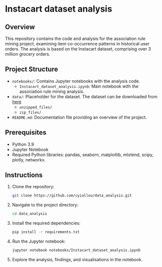 # Instacart dataset analysis

## Overview

This repository contains the code and analysis for the association rule mining project, examining item co-occurrence patterns in historical user orders. The analysis is based on the Instacart dataset, comprising over 3 million grocery orders.

## Project Structure

- `notebooks/`: Contains Jupyter notebooks with the analysis code.
  - `Instacart_dataset_analysis.ipynb`: Main notebook with the association rule mining analysis.
- `data/`: Placeholder for the dataset. The dataset can be downloaded from [here](#https://www.kaggle.com/c/instacart-market-basketanalysis/data)
    - `unzipped_files/`
    - `zip_files/`
- `README.md`: Documentation file providing an overview of the project.

## Prerequisites

- Python 3.9
- Jupyter Notebook
- Required Python libraries: pandas, seaborn, matplotlib, mlxtend, scipy, plotly, networkx.

## Instructions

1. Clone the repository:

   ```bash
   git clone https://github.com/cyiallou/data_analysis.git
   
1. Navigate to the project directory:

    ```bash
    cd data_analysis

1. Install the required dependencies:

    ```bash
    pip install -r requirements.txt

1. Run the Jupyter notebook:

    ```bash
    jupyter notebook notebooks/Instacart_dataset_analysis.ipynb

1. Explore the analysis, findings, and visualisations in the notebook.
